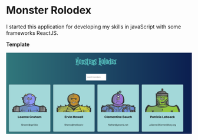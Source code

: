 
# **Monster Rolodex**


I started this application for developing my skills in javaScript with some frameworks ReactJS.  


**Template**
<div style="text-align:center"><img src="img/template.png" width ="700" />


</div>